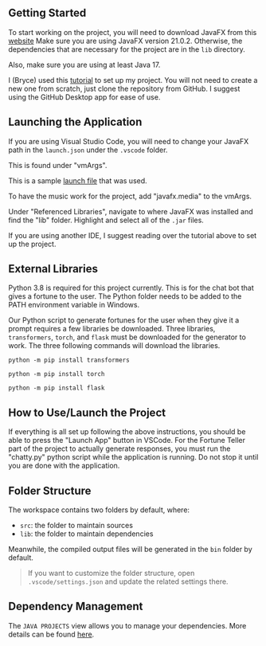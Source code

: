 ## Getting Started

To start working on the project, you will need to download JavaFX from this [website](https://gluonhq.com/products/javafx/) Make sure you are using JavaFX version 21.0.2.
Otherwise, the dependencies that are necessary for the project are in the `lib` directory.

Also, make sure you are using at least Java 17.

I (Bryce) used this [tutorial](https://openjfx.io/openjfx-docs/#install-javafx) to set up my project.
You will not need to create a new one from scratch, just clone the repository from GitHub. I suggest
using the GitHub Desktop app for ease of use.

## Launching the Application

If you are using Visual Studio Code, you will need to change your JavaFX path in the `launch.json` under the
`.vscode` folder.

This is found under "vmArgs".

This is a sample [launch file](https://github.com/openjfx/samples/blob/master/IDE/VSCode/Non-Modular/Java/hellofx/.vscode/launch.json) that was used.

To have the music work for the project, add "javafx.media" to the vmArgs.

Under "Referenced Libraries", navigate to where JavaFX was installed and find the "lib" folder. Highlight and select all of the `.jar` files.

If you are using another IDE, I suggest reading over the tutorial above to set up the project.

## External Libraries
Python 3.8 is required for this project currently. This is for the chat bot that gives a fortune to the user.
The Python folder needs to be added to the PATH environment variable in Windows.

Our Python script to generate fortunes for the user when they give it a prompt requires a few libraries be downloaded.
Three libraries, `transformers`, `torch`, and `flask` must be downloaded for the generator to work.
The three following commands will download the libraries.

```
python -m pip install transformers

python -m pip install torch

python -m pip install flask
```

## How to Use/Launch the Project

If everything is all set up following the above instructions, you should be able to press the "Launch App"
button in VSCode. For the Fortune Teller part of the project to actually generate responses, you must run
the "chatty.py" python script while the application is running. Do not stop it until you are done with the
application.

## Folder Structure

The workspace contains two folders by default, where:

- `src`: the folder to maintain sources
- `lib`: the folder to maintain dependencies

Meanwhile, the compiled output files will be generated in the `bin` folder by default.

> If you want to customize the folder structure, open `.vscode/settings.json` and update the related settings there.

## Dependency Management

The `JAVA PROJECTS` view allows you to manage your dependencies. More details can be found [here](https://github.com/microsoft/vscode-java-dependency#manage-dependencies).
